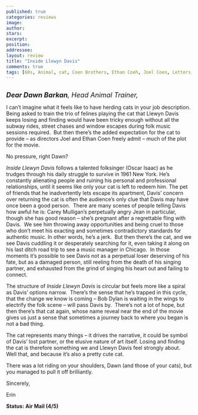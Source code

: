 ```yaml
---
published: true
categories: reviews
image:
author: 
stars: 
excerpt: 
position: 
addressee: 
layout: review
title: "Inside Llewyn Davis"
comments: true
tags: [60s, Animal, cat, Coen Brothers, Ethan Coeh, Joel Coen, Letters, music, Oscar Issac, Oscars 2014, pet, trainer]
---
```

<div><p><span class="full-image-block ssNonEditable"><span><a href="/letters/2014/1/22/inside-llewyn-davis.html"><img src="http://static.squarespace.com/static/5005f6bcc4aa41161b33e89e/5329cf1fe4b07c068ebf74de/5329cf1fe4b07c068ebf7944/1390408834187/Inside%20Llewn%20Davis.jpg" alt="" /></a></span></span></p>
<p><span style="font-size:130%;"><em><strong>Dear Dawn Barkan</strong>, Head Animal Trainer,</em></span></p>
<p>I can&rsquo;t imagine what it feels like to have herding cats in your job description.&nbsp; Being asked to train the trio of felines playing the cat that Llewyn Davis keeps losing and finding would have been tricky enough without all the subway rides, street chases and window escapes during folk music sessions required.&nbsp; But then there&rsquo;s the added expectation for the cat to provide &ndash; as directors Joel and Ethan Coen freely admit &ndash; much of the plot for the movie.</p>
<p>No pressure, right Dawn?</p>
<p><em>Inside Llewyn Davis</em> follows a talented folksinger (Oscar Isaac) as he trudges through his daily struggle to survive in 1961 New York. He&rsquo;s constantly alienating people and ruining his personal and professional relationships, until it seems like only your cat is left to redeem him. The pet of friends that he inadvertently lets escape its apartment, Davis&rsquo; concern over returning the cat is often the audience&rsquo;s only clue that Davis may have once been a good person. &nbsp;There are many scenes of people telling Davis how awful he is: Carey Mulligan&rsquo;s perpetually angry Jean in particular, though she has good reason &ndash; she&rsquo;s pregnant after a regrettable fling with Davis.&nbsp; We see him throwing away opportunities and being cruel to those who don&rsquo;t meet his exacting and sometimes contradictory standards for authentic music. In other words, he&rsquo;s a jerk.&nbsp; But then there&rsquo;s the cat, and we see Davis cuddling it or desperately searching for it, even taking it along on his last ditch road trip to see a music manager in Chicago.&nbsp; In those moments it&rsquo;s possible to see Davis not as a perpetual loser deserving of his fate, but as a damaged person, still reeling from the death of his singing partner, and exhausted from the grind of singing his heart out and failing to connect.&nbsp;</p>
<p>The structure of <em>Inside Llewyn Davis</em> is circular but feels more like a spiral as Davis&rsquo; options narrow.&nbsp; There&rsquo;s the sense that he&rsquo;s trapped in this cycle, that the change we know is coming &ndash; Bob Dylan is waiting in the wings to electrify the folk scene &ndash; will pass Davis by.&nbsp; There&rsquo;s not a lot of hope, but then there&rsquo;s that cat again, whose name reveal near the end of the movie gives us just a sense that sometimes a journey back to where you began is not a bad thing.</p>
<p>The cat represents many things &ndash; it drives the narrative, it could be symbol of Davis&rsquo; lost partner, or the elusive nature of art itself. Losing and finding the cat is therefore something we and Llewyn Davis feel strongly about. Well that, and because it&rsquo;s also a pretty cute cat.</p>
<p>There was a lot riding on your shoulders, Dawn (and those of your cats), but you managed to pull it off brilliantly.</p>
<p>Sincerely,&nbsp;</p>
<p>Erin</p>
<p><strong>Status: Air Mail (4/5)</strong></p></div>
